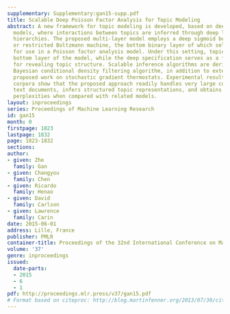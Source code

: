 ```yaml
---
supplementary: Supplementary:gan15-supp.pdf
title: Scalable Deep Poisson Factor Analysis for Topic Modeling
abstract: A new framework for topic modeling is developed, based on deep graphical
  models, where interactions between topics are inferred through deep latent binary
  hierarchies. The proposed multi-layer model employs a deep sigmoid belief network
  or restricted Boltzmann machine, the bottom binary layer of which selects topics
  for use in a Poisson factor analysis model. Under this setting, topics live on the
  bottom layer of the model, while the deep specification serves as a flexible prior
  for revealing topic structure. Scalable inference algorithms are derived by applying
  Bayesian conditional density filtering algorithm, in addition to extending recently
  proposed work on stochastic gradient thermostats. Experimental results on several
  corpora show that the proposed approach readily handles very large collections of
  text documents, infers structured topic representations, and obtains superior test
  perplexities when compared with related models.
layout: inproceedings
series: Proceedings of Machine Learning Research
id: gan15
month: 0
firstpage: 1823
lastpage: 1832
page: 1823-1832
sections: 
author:
- given: Zhe
  family: Gan
- given: Changyou
  family: Chen
- given: Ricardo
  family: Henao
- given: David
  family: Carlson
- given: Lawrence
  family: Carin
date: 2015-06-01
address: Lille, France
publisher: PMLR
container-title: Proceedings of the 32nd International Conference on Machine Learning
volume: '37'
genre: inproceedings
issued:
  date-parts:
  - 2015
  - 6
  - 1
pdf: http://proceedings.mlr.press/v37/gan15.pdf
# Format based on citeproc: http://blog.martinfenner.org/2013/07/30/citeproc-yaml-for-bibliographies/
---
```

